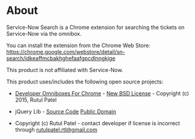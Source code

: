 
About
=============

Service-Now Search is a Chrome extension for searching the tickets on Service-Now via the omnibox.

You can install the extension from the Chrome Web Store:
https://chrome.google.com/webstore/detail/sn-search/idkeaffmcbakhghefaafgpcdlnngkjge
    
This product is not affiliated with Service-Now.

This product uses/includes the following open source projects:

* [Developer Omniboxes For Chrome](http://code.google.com/p/developer-omniboxes-for-chrome/) - [New BSD License](http://www.opensource.org/licenses/bsd-license.php) - Copyright (c) 2015, Rutul Patel

* jQuery Lib - [Source Code](http://code.jquery.com/jquery-2.1.4.min.js) [Public Domain](https://jquery.com)

* Copyright (c) Rutul Patel - contact developer if license is incorrect through rutulpatel.rtl@gmail.com
